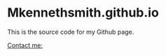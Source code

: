 # Mkennethsmith.github.io 


This is the source code for my Github page. 


[Contact me:][1]












[1]: mailto:mkennethsmith@me.com

